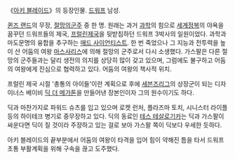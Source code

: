 《[아키 블레이드](%EC%95%84%ED%82%A4%20%EB%B8%94%EB%A0%88%EC%9D%B4%EB%93%9C.md)》의
등장인물. [드워프](%EB%93%9C%EC%9B%8C%ED%94%84.md) 남성.

[퀸즈 랜드](%ED%80%B8%EC%A6%88%20%EB%9E%9C%EB%93%9C.md)의 무장, [절망의군주](%EC%A0%88%EB%A7%9D%EC%9D%98%20%EA%B5%B0%EC%A3%BC.md) 중 한 명. 원래는 과거
[과학](%EA%B3%BC%ED%95%99.md)의 힘으로
[세계정복](%EC%84%B8%EA%B3%84%EC%A0%95%EB%B3%B5.md)의 야욕을 꿈꾸던 드워프들의 제국, [프럴린제국](%ED%94%84%EB%9F%B4%EB%A6%B0%20%EC%A0%9C%EA%B5%AD.md)을 뒷받침하던 드워프 3박사의
일원이었다. 과학과 마도문명의 융합을 추구하는 [매드 사이언티스트](%EB%A7%A4%EB%93%9C%20%EC%82%AC%EC%9D%B4%EC%96%B8%ED%8B%B0%EC%8A%A4%ED%8A%B8.md). 한 번 죽었으나 그 지능과 전투력을 높이 산 어둠의 여왕
[마스사리스](%EB%A7%88%EC%8A%A4%EC%82%AC%EB%A6%AC%EC%8A%A4.md)에 의해 절망의 군주로서 다시
소생했다. 가스팔은 다른 절망의 군주들과는 달리 생전의 의지를 상당히 많이 갖고 있으며, 그럼에도 불구하고 어둠의 여왕에게 진심으로 협력하고
있다. 어둠의 여왕의 책사적 위치.

프럴린 제국 시절 '총통의 아이들'이란 계획으로 후에 [세븐즈리그](%EC%84%B8%EB%B8%90%EC%A6%88%20%EB%A6%AC%EA%B7%B8.md)의 상장군이 되는 디자이너스 베이비
[딕 더 메가톤](%EB%94%95%20%EB%8D%94%20%EB%A9%94%EA%B0%80%ED%86%A4.md)을 만들어낸
장본인이자 그의 원수이기도 하다.

딕과 마찬가지로 파워드 슈츠를 입고 있으며 로켓 런처, 플라즈마 토치, 시니스터 라이플 등의 하이테크 병기로 중무장하고 있다. 딕의 동료인
[테스 테살로기카](%ED%85%8C%EC%8A%A4%20%ED%85%8C%EC%82%B4%EB%A1%9C%EA%B8%B0%EC%B9%B4.md)는 딕과 가스팔이 싸운다면 딕이 질 것이라 주장하고 있는 걸로 보아 가스팔 쪽이 딕보다 우세한 듯하다.

아키 블레이드의 끝부분에서 어둠의 여왕이 타격을 입어 힘이 약해진 틈을 타서 드워프 초통 부활계획을 위해 구속을 끊고 도주했다.

